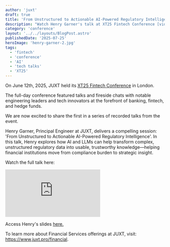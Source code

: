 ```yaml
---
author: 'juxt'
draft: true
title: 'From Unstructured to Actionable AI-Powered Regulatory Intelligence'
description: "Watch Henry Garner's talk at XT25 Fintech Conference [video]"
category: 'conference'
layout: '../../layouts/BlogPost.astro'
publishedDate: '2025-07-25'
heroImage: 'henry-garner-2.jpg'
tags:
  - 'fintech'
  - 'conference'
  - 'AI'
  - 'tech talks'
  - 'XT25'
---
```


On June 12th, 2025, JUXT held its [XT25 Fintech Conference](https://www.juxt.pro/xt25/) in London.

The full-day conference featured talks and fireside chats with notable engineering leaders and tech innovators at the forefront of banking, fintech, and hedge funds.

We are now excited to share the first in a series of recorded talks from the event.

Henry Garner, Principal Engineer at JUXT, delivers a compelling session:
'From Unstructured to Actionable AI-Powered Regulatory Intelligence'. In this talk, Henry explores how AI and LLMs can help transform complex, unstructured regulatory data into usable, trustworthy knowledge—helping financial institutions move from compliance burden to strategic insight.

Watch the full talk here:

<iframe class='aspect-video w-full' src="https://www.youtube.com/embed/CUp70_daGjo?si=sJk35AJaV4OOTBhX" title="YouTube video player" frameborder="0" allow="accelerometer; autoplay; clipboard-write; encrypted-media; gyroscope; picture-in-picture; web-share" referrerpolicy="strict-origin-when-cross-origin" allowfullscreen></iframe>

Access Henry's slides <a href="https://docs.google.com/presentation/d/1usl0GD1BXq-DzKhcu2XiD9vj9wyZCbdwRwVdMQLEKo4/edit?usp=sharing" target="_blank">here.</a>

To learn more about Financial Services offerings at JUXT, visit: https://www.juxt.pro/financial.
